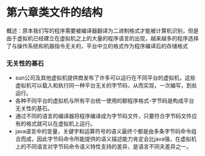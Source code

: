 
# 第六章类文件的结构

概述：原本我们写的程序需要被编译器翻译为二进制格式才能被计算机识别，但是由于虚拟机已经建立在虚拟机之上的大量的程序语言的出现，越来越多的程序选择了与操作系统和机器指令无关的，平台中立的格式作为程序编译后的存储格式

### 无关性的基石
- sun公司及其他虚拟机提供商发布了许多可以运行在不同平台的虚拟机，这些虚拟机可以载入和执行同一种平台无关的字节码，从而实现，一次编写，到处运行。
-  各种不同平台的虚拟机与所有平台统一使用的额程序格式-字节码是构成平台无关性的基石。
-  通过不同的语言的编译器将程序编译成为字节码文件，只要符合字节码文件应有的格式就可以在虚拟机上运行。
- java语言中的变量，关键字和运算符号的语义最终个都是由多条字节码命令组合而成，因此字节码命令所能提供的语义描述能力肯定会比java强，在虚拟机上的不同语言对字节码命令语义特性支持的差异，是语言不同夫差异之一。
![]()
